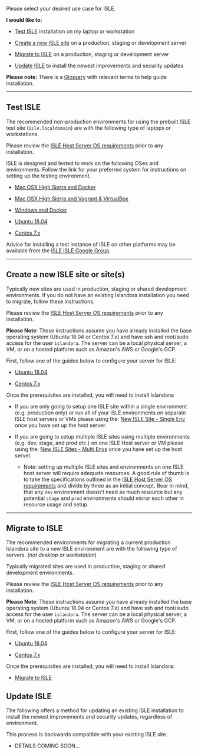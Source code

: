 Please select your desired use case for ISLE.

**I would like to:**

* [Test ISLE](#test-isle) installation on my laptop or workstation

* [Create a new ISLE site](#create-a-new-isle-site-or-sites) on a production, staging or development server

* [Migrate to ISLE](#migrate-to-isle) on a production, staging or development server

* [Update ISLE](#update-isle) to install the newest improvements and security updates

**Please note:** There is a [Glossary](glossary.md) with relevant terms to help guide installation.

---

## Test ISLE

The recommended non-production environments for using the prebuilt ISLE test site (`isle.localdomain`) are with the following type of laptops or workstations.

Please review the [ISLE Host Server OS requirements](01_installation_host_server/host_server_system_specifications.md) prior to any installation.

ISLE is designed and tested to work on the following OSes and environments.  Follow the link for your preferred system for instructions on setting up the testing environment.

* [Mac OSX High Sierra and Docker](01_installation_host_server/install_docker_for_mac.md)

* [Mac OSX High Sierra and Vagrant & VirtualBox](01_installation_host_server/install_macos_vagrant.md)

* [Windows and Docker](01_installation_host_server/install_docker_for_windows.md)

* [Ubuntu 18.04](01_installation_host_server/install_on_ubuntu_1804.md)

* [Centos 7.x](01_installation_host_server/install_on_centos.md)

Advice for installing a test instance of ISLE on other platforms may be available from the [ISLE ISLE Google Group](https://groups.google.com/forum/#!forum/islandora-isle).

---

## Create a new ISLE site or site(s)

Typically new sites are used in production, staging or shared development environments.  If you do not have an existing Islandora installation you need to migrate, follow these instructions. 

Please review the [ISLE Host Server OS requirements](01_installation_host_server/host_server_system_specifications.md) prior to any installation.

**Please Note**:  These instructions assume you have already installed the base operating system (Ubuntu 18.04 or Centos 7.x) and have ssh and root/sudo access for the user `islandora`.  The server can be a local physical server, a VM, or on a hosted platform such as Amazon's AWS or Google's GCP.  

First, follow one of the guides below to configure your server for ISLE:

* [Ubuntu 18.04](01_installation_host_server/install_on_ubuntu_1804.md)

* [Centos 7.x](01_installation_host_server/install_on_centos.md)

Once the prerequisites are installed, you will need to install Islandora:

* If you are only going to setup one ISLE site within a single environment (e.g. production only) or run all of your ISLE environments on separate ISLE host servers or VMs please using the: [New ISLE Site - Single Env](03_installation_new_site/new_site_installation_guide_single.md) once you have set up the host server.

* If you are going to setup multiple ISLE sites using multiple environments (e.g. dev, stage, and prod etc.) on one ISLE Host server or VM please using the: [New ISLE Sites - Multi Envs](03_installation_new_site/new_site_installation_guide_multi.md) once you have set up the host server.
    * Note: setting up multiple ISLE sites and environments on one ISLE host server will require adequate resources. A good rule of thumb is to take the specifications outlined in the [ISLE Host Server OS requirements](01_installation_host_server/host_server_system_specifications.md) and divide by three as an initial concept. Bear in mind, that any `dev` environment doesn't need as much resource but any potential `stage` and `prod` environments should mirror each other in resource usage and setup.



---

## Migrate to ISLE

The recommended environments for migrating a current production Islandora site to a new ISLE environment are with the following type of servers. (_not desktop or workstation_)

Typically migrated sites are used in production, staging or shared development environments.

Please review the [ISLE Host Server OS requirements](01_installation_host_server/host_server_system_specifications.md) prior to any installation.

**Please Note**:  These instructions assume you have already installed the base operating system (Ubuntu 18.04 or Centos 7.x) and have ssh and root/sudo access for the user `islandora`.  The server can be a local physical server, a VM, or on a hosted platform such as Amazon's AWS or Google's GCP.  

First, follow one of the guides below to configure your server for ISLE:

* [Ubuntu 18.04](01_installation_host_server/install_on_ubuntu_1804.md)

* [Centos 7.x](01_installation_host_server/install_on_centos.md)

Once the prerequisites are installed, you will need to install Islandora:

* [Migrate to ISLE](04_installation_migration/migration_installation_guide.md)

## Update ISLE

The following offers a method for updating an existing ISLE installation to install the newest improvements and security updates, regardless of environment.

This process is backwards compatible with your existing ISLE site.

- DETAILS COMING SOON...
